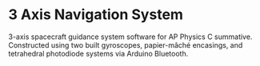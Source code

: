 # 3 Axis Navigation System
3-axis spacecraft guidance system software for AP Physics C summative. Constructed using two built gyroscopes, papier-mâché encasings, and tetrahedral photodiode systems via Arduino Bluetooth.

